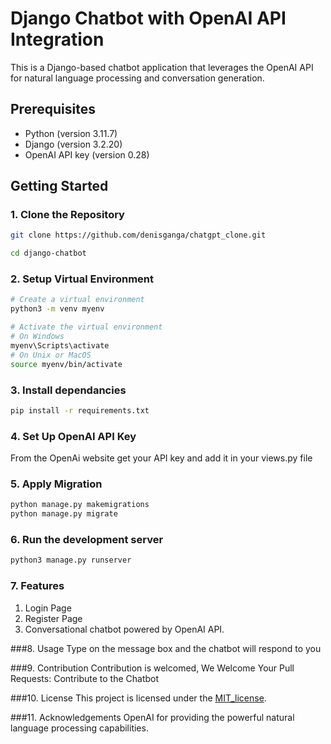 # Django Chatbot with OpenAI API Integration

This is a Django-based chatbot application that leverages the OpenAI API for natural language processing and conversation generation.

## Prerequisites

- Python (version 3.11.7)
- Django (version 3.2.20)
- OpenAI API key (version 0.28)

## Getting Started

### 1. Clone the Repository

```bash
git clone https://github.com/denisganga/chatgpt_clone.git

cd django-chatbot
```

### 2. Setup Virtual Environment

```bash
# Create a virtual environment
python3 -m venv myenv

# Activate the virtual environment
# On Windows
myenv\Scripts\activate
# On Unix or MacOS
source myenv/bin/activate
```
### 3. Install dependancies

```bash
pip install -r requirements.txt
```
### 4.  Set Up OpenAI API Key

From the OpenAi website get your API key and add it in your views.py file

### 5. Apply Migration

```bash
python manage.py makemigrations
python manage.py migrate
```
### 6. Run the development server

```bash
python3 manage.py runserver
```
### 7. Features
1) Login Page
2) Register Page
3) Conversational chatbot powered by OpenAI API.

###8. Usage
Type on the message box and the chatbot will respond to you

###9. Contribution
Contribution is welcomed, We Welcome Your Pull Requests: Contribute to the Chatbot

###10. License
This project is licensed under the [MIT_license](MIT_license).

###11. Acknowledgements
OpenAI for providing the powerful natural language processing capabilities.

